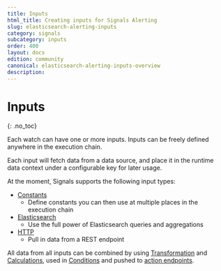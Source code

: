 ```yaml
---
title: Inputs
html_title: Creating inputs for Signals Alerting
slug: elasticsearch-alerting-inputs
category: signals
subcategory: inputs
order: 400
layout: docs
edition: community
canonical: elasticsearch-alerting-inputs-overview
description: 
---
```


<!--- Copyright 2020 floragunn GmbH -->

# Inputs
{: .no_toc}

Each watch can have one or more inputs. Inputs can be freely defined anywhere in the execution chain.

Each input will fetch data from a data source, and place it in the runtime data context under a configurable key for later usage.

At the moment, Signals supports the following input types:

* [Constants](inputs_static.md)
  * Define constants you can then use at multiple places in the execution chain
* [Elasticsearch](inputs_elasticsearch.md)
  * Use the full power of Elasticsearch queries and aggregations
* [HTTP](inputs_http.md)
  * Pull in data from a REST endpoint

All data from all inputs can be combined by using [Transformation](transformations_transformations.md) and [Calculations](transformations_calculations.md), used in [Conditions](conditions.md) and pushed to [action endpoints](actions.md).
 
